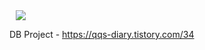 
</a>
<a href="https://qqs-diary.tistory.com/">
    <img 
        src="http://img.shields.io/badge/-Tech%20Blog-655ced?style=flat&logo=github&link=https://qqs-diary.tistory.com/"
        style="height : auto; margin-left : 10px; margin-right : 10px;"/>
</a>

DB Project - https://qqs-diary.tistory.com/34


<!--
**Yejin-Moon/Yejin-Moon** is a ✨ _special_ ✨ repository because its `README.md` (this file) appears on your GitHub profile.

Here are some ideas to get you started:

- 🔭 I’m currently working on ...
- 🌱 I’m currently learning ...
- 👯 I’m looking to collaborate on ...
- 🤔 I’m looking for help with ...
- 💬 Ask me about ...
- 📫 How to reach me: ...
- 😄 Pronouns: ...
- ⚡ Fun fact: ...
-->
